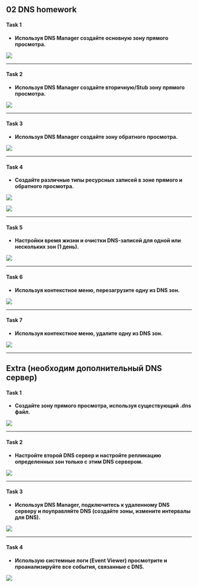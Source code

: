 ## 02 DNS homework 
#### Task 1
* **Используя DNS Manager создайте основную зону прямого просмотра.**<br/>

![](https://github.com/MikeBakinovski/DevOps_Fundamentals/blob/main/01%20Networking%20Essentials/02%20DNS/Images/DNS_1.jpg)

---
#### Task 2
* **Используя DNS Manager создайте вторичную/Stub зону прямого просмотра.**<br/>

![](https://github.com/MikeBakinovski/DevOps_Fundamentals/blob/main/01%20Networking%20Essentials/02%20DNS/Images/DNS_2.jpg)

---
#### Task 3
* **Используя DNS Manager создайте зону обратного просмотра.**<br/>

![](https://github.com/MikeBakinovski/DevOps_Fundamentals/blob/main/01%20Networking%20Essentials/02%20DNS/Images/DNS_3.jpg)

---
#### Task 4
* **Создайте различные типы ресурсных записей в зоне прямого и обратного просмотра.**<br/>

![](https://github.com/MikeBakinovski/DevOps_Fundamentals/blob/main/01%20Networking%20Essentials/02%20DNS/Images/DNS_4A.jpg)

![](https://github.com/MikeBakinovski/DevOps_Fundamentals/blob/main/01%20Networking%20Essentials/02%20DNS/Images/DNS_4B.jpg)

---
#### Task 5
* **Настройки время жизни и очистки DNS-записей для одной или нескольких зон (1 день).**<br/>

![](https://github.com/MikeBakinovski/DevOps_Fundamentals/blob/main/01%20Networking%20Essentials/02%20DNS/Images/DNS_5.jpg)

---
#### Task 6
* **Используя контекстное меню, перезагрузите одну из DNS зон.**<br/>

![](https://github.com/MikeBakinovski/DevOps_Fundamentals/blob/main/01%20Networking%20Essentials/02%20DNS/Images/DNS_6.jpg)

---
#### Task 7
* **Используя контекстное меню, удалите одну из DNS зон.**<br/>

![](https://github.com/MikeBakinovski/DevOps_Fundamentals/blob/main/01%20Networking%20Essentials/02%20DNS/Images/DNS_7.jpg) 

---

## Extra (необходим дополнительный DNS сервер)
#### Task 1
* **Создайте зону прямого просмотра, используя существующий .dns файл.**<br/>

![](https://github.com/MikeBakinovski/DevOps_Fundamentals/blob/main/01%20Networking%20Essentials/02%20DNS/Images/DNS_Ex1.jpg) 

---
#### Task 2
* **Настройте второй DNS сервер и настройте репликацию определенных зон только с этим DNS сервером.**<br/>

![](https://github.com/MikeBakinovski/DevOps_Fundamentals/blob/main/01%20Networking%20Essentials/02%20DNS/Images/DNS_Ex2.jpg) 

---
#### Task 3
* **Используя DNS Manager, подключитесь к удаленному DNS серверу и поуправляйте DNS (создайте зоны, измените интервалы для DNS).**<br/>

![](https://github.com/MikeBakinovski/DevOps_Fundamentals/blob/main/01%20Networking%20Essentials/02%20DNS/Images/DNS_Ex3.jpg) 

---
#### Task 4
* **Использую системные логи (Event Viewer) просмотрите и проанализируйте все события, связанные с DNS.**<br/>

![](https://github.com/MikeBakinovski/DevOps_Fundamentals/blob/main/01%20Networking%20Essentials/02%20DNS/Images/DNS_Ex4.jpg) 
